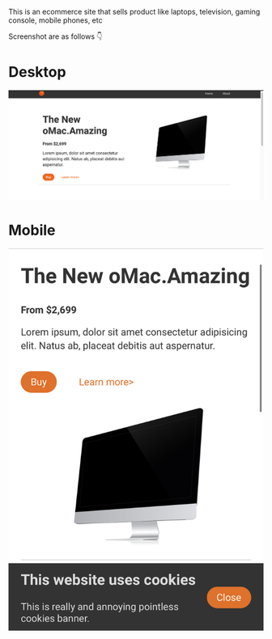 This is an ecommerce site that sells product like laptops, television, gaming console, mobile phones, etc

Screenshot are as follows 👇

<!DOCTYPE html>

<h1>Desktop</h1>
 <img src="screenshots/Desktop.png" alt="desktop image">
 
 <h1>Mobile</h1>
 <img src="screenshots/mobile.jpg" alt="mobile image">
 



</html>
